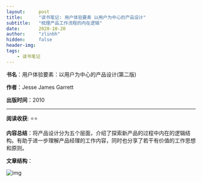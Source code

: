```yaml
---
layout:     post
title:      "读书笔记: 用户体验要素 以用户为中心的产品设计"
subtitle:   "梳理产品工作流程的内在逻辑"
date:       2020-10-20
author:     "zlinbh"
hidden:		false
header-img: 
tags:
    - 读书笔记
---
```


**书名**：用户体验要素：以用户为中心的产品设计(第二版)

**作者**：Jesse James Garrett

**出版时间**：2010

***

**阅读收获**: ⭐⭐

**内容总结**：将产品设计分为五个层面，介绍了探索新产品的过程中内在的逻辑结构。有助于进一步理解产品经理的工作内容，同时也分享了若干有价值的工作思想和原则。

**文章结构**：

![img](https://img.imgdb.cn/item/600bc8573ffa7d37b3a1ff67.png)